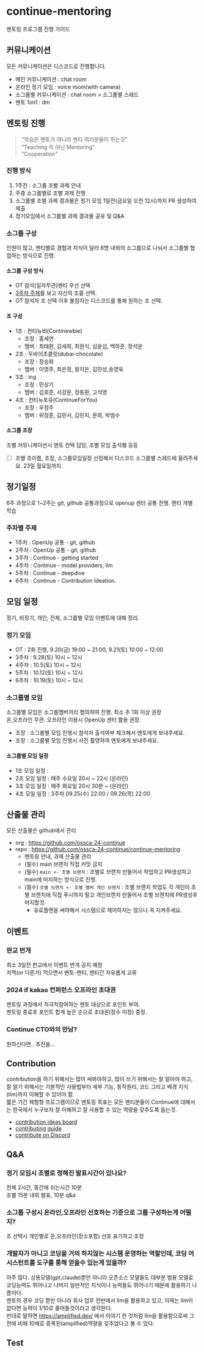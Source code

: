 # continue-mentoring
멘토링 프로그램 진행 가이드 

## 커뮤니케이션
모든 커뮤니케이션은 디스코드로 진행합니다.
- 메인 커뮤니케이션 : chat room
- 온라인 정기 모임 : voice room(with camera)
- 소그룹별 커뮤니케이션 : chat room > 소그룹별 스레드
- 멘토 1on1 : dm


## 멘토링 진행
> "학습은 멘토가 아니라 멘티 여러분들이 하는것"  
> "Teaching 이 아닌 Mentoring"  
> "Cooperation"

### 진행 방식
1. 1주전 : 소그룹 조별 과제 안내
2. 주중 소그룹별로 조별 과제 진행 
3. 소그룹별 조별 과제 결과물은 정기 모임 1일전(금요일 오전 12시)까지 PR 생성하여 제출
4. 정기모임에서 소그룹별 과제 결과물 공유 및 Q&A

### 소그룹 구성
인원이 많고, 멘티별로 경험과 지식이 달라 6명 내외의 소그룹으로 나눠서 소그룹별 협업하는 방식으로 진행.  
#### 소그룹 구성 방식  
- OT 참석(일자무관)멘티 우선 선택
- [3주차 주제](https://github.com/ossca-24-continue/continue-mentoring/blob/main/%EC%A3%BC%EB%B3%84%EA%B3%BC%EC%A0%9C/README.md#3%EC%A3%BC%EC%B0%A8)를 보고 자신의 조를 선택.
- OT 참석자 조 선택 이후 불참자는 디스코드를 통해 원하는 조 선택.


#### 조 구성
- 1조 : 컨티뉴비(Continewbie)
  - 조장 : 홍세연
  - 멤버 : 최태환, 김세희, 최원식, 심윤섭, 백하준, 장석운
- 2조 : 두바이초콜릿(dubai-chocolate)
  - 조장 : 정승화
  - 멤버 : 이영주, 최은정, 왕지은, 김민성,송영욱
- 3조 : ing
  - 조장 : 민상기
  - 멤버 : 김호준, 서강문, 정동환, 고석영
- 4조 : 컨티뉴포유(ContinueForYou)
  - 조장 : 우정주
  - 멤버 : 위정훈, 김민서, 김민지, 문희, 박범수

#### 소그룹 조장
조별 커뮤니케이션시 멘토 컨택 담당, 조별 모임 출석췤 등등  
- [ ] 조별 조이름, 조장, 소그룹모임일정 선정해서 디스코드 소그룹별 스레드에 올려주세요. 23일 월요일까지.


## 정기일정
6주 과정으로 1~2주는 git, github 공통과정으로 openup 센터 공통 진행. 멘티 개별 학습

### 주차별 주제
- 1주차 : OpenUp 공통 - git, github
- 2주차 : OpenUp 공통 - git, github
- 3주차 : Continue - getting started
- 4주차 : Continue - model providers, llm 
- 5주차 : Continue - deepdive 
- 6주차 : Continue - Contribution Ideation.

## 모임 일정
정기, 비정기, 개인, 전체, 소그룹별 모임 이벤트에 대해 정리.

### 정기 모임
- OT : 2회 진행, 9.20(금) 19:00 ~ 21:00, 9.21(토) 10:00 ~ 12:00
- 3주차 : 9.28(토) 10시 ~ 12시
- 4주차 : 10.5(토) 10시 ~ 12시
- 5주차 : 10.12(토) 10시 ~ 12시
- 6주차 : 10.19(토) 10시 ~ 12시

### 소그룹별 모임
소그룹별 모임은 소그룹멤버끼리 협의하여 진행. 최소 주 1회 이상 권장  
온,오프라인 무관. 오프라인 이용시 OpenUp 센터 활용 권장.  
- 조장 : 소그룹별 모임 진행시 참석차 출석여부 체크해서 멘토에게 보내주세요.
- 조장 : 소그룹별 모임 진행시 사진 촬영하여 멘토에게 보내주세요.

#### 소그룹별 모임 일정
- 1조 모임 일정 : 
- 2조 모임 일정 : 매주 수요일 20시 ~ 22시 (온라인)
- 3조 모임 일정 : 매주 화요일 20시 30분 ~ (온라인)
- 4조 모일 일정 : 3주차 09.25(수) 22:00 /  09.26(목) 22:00
  
## 산출물 관리
모든 산출물은 github에서 관리
- org : https://github.com/ossca-24-continue
- repo : https://github.com/ossca-24-continue/continue-mentoring
  - 멘토링 안내, 과제 산출물 관리
  - (필수) main 브랜치 직접 커밋 금지
  - (필수) `main <- 조별 브랜치` : 조별로 브랜치 만들어서 작업하고 PR생성하고 main에 머지하는 방식으로 진행.
  - (필수) `조별 브랜치 <- 조별 멤버 개인 브랜치` : 조별 브랜치 작업도 각 개인이 조별 브랜치에 직접 푸시하지 말고 개인브랜치 만들어서 조별 브랜치에 PR생성후 머지할것.
    - 유료플랜을 써야해서 시스템으로 제어하지는 않으나 꼭 지켜주세요.    


## 이벤트
### 판교 번개
최소 3일전 판교에서 이벤트 번개 공지 예정  
치맥(or 다른거) 먹으면서 멘토-멘티, 멘티간 자유롭게 교류  

### 2024 if kakao 컨퍼런스 오프라인 초대권
멘토링 과정에서 적극적참여하는 멘토 대상으로 포인트 부여.  
멘토링 종료후 포인트 합계 높은 순으로 초대권(장수 미정) 증정.  

### Continue CTO와의 만남?
원하신다면.. 추진을...

## Contribution
contribution을 하기 위해서는 많이 써봐야하고, 많이 쓰기 위해서는 잘 알아야 하고,  
잘 알기 위해서는 기본적인 사용법부터 세부 기능, 동작원리, 코드 그리고 배경 지식(llm)까지 이해할 수 있어야 함.  
짧은 기간 체험형 프로그램이므로 멘토링 목표는 모든 멘티분들이 Continue에 대해서는 한국에서 누구보자 잘 이해하고 잘 사용할 수 있는 역량을 갖추도록 돕는것.  
- [contribution ideas board](https://github.com/orgs/continuedev/projects/2)
- [contributing guide](https://github.com/continuedev/continue/blob/main/CONTRIBUTING.md)
- [contribute on Discord](https://discord.gg/vapESyrFmJ)

## Q&A
### 정기 모임시 조별로 정해진 발표시간이 있나요?
전체 2시간, 중간에 쉬는시간 10분  
조별 15분 내외 발표, 10분 q&a  

### 소그룹 구성시 온라인,오프라인 선호하는 기준으로 그룹 구성하는게 어떨지?
조 선택시 개인별로 온,오프라인(장소포함) 선호 표기하고 조정

### 개발자가 아니고 코딩을 거의 하지않는 시스템 운영하는 역할인데, 코딩 어시스턴트를 도구를 통해 얻을수 있는게 있을까?
아주 많다. 상용모델(gpt,claude)뿐만 아니라 오픈소스 모델들도 대부분 범용 모델로 코딩능력도 뛰어나고 나머지 일반적인 지식이나 능력들도 뛰어나기 때문에 활용하기 나름이다.  
멘토의 경우 코딩 뿐만 아니라 회사 업무 전반에서 llm을 활용하고 있고, 이제는 llm이 없다면 능력이 1/10로 줄어들것이라고 생각한다.  
반대로 말하면 https://amplified.dev/ 에서 이야기 한 것처럼 llm을 활용함으로써 그 전에 비해 10배로 증폭된(amplified)역량을 갖추었다고 볼 수 있다.  


## Test